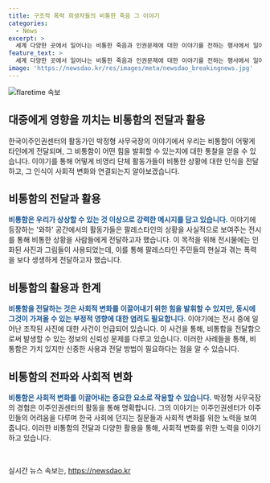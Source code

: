 ```yaml
---
title: 구조적 폭력 희생자들의 비통한 죽음 그 이야기
categories:
  - News
excerpt: >
  세계 다양한 곳에서 일어나는 비통한 죽음과 인권문제에 대한 이야기를 전하는 행사에서 일어난 대폭적 사건들에 대한 비통함은 어떻게 타인에게 전달되며, 어떤 힘을 발휘할 수 있는지에 대한 고민이 속내를 드러냅니다. 아랍 이주여성의 팔레스타인의 고통을 알리고 싶어하며, 공간을 전시 공간으로 활용하려 했으나, 팀 내부에서 전시의 방향과 의도에 대한 논란도 있었습니다. 또한, 이주인권센터의 사무국장인 박정형은 이주민들과의 활동을 통해 비통함이 언제나 잊혀지지 않음을 강조하고, 사회적 사건에 대한 인식을 높이는 일에 힘을 실어주고 있습니다.
feature_text: >
  세계 다양한 곳에서 일어나는 비통한 죽음과 인권문제에 대한 이야기를 전하는 행사에서 일어난 대폭적 사건들에 대한 비통함은 어떻게 타인에게 전달되며, 어떤 힘을 발휘할 수 있는지에 대한 고민이 속내를 드러냅니다. 아랍 이주여성의 팔레스타인의 고통을 알리고 싶어하며, 공간을 전시 공간으로 활용하려 했으나, 팀 내부에서 전시의 방향과 의도에 대한 논란도 있었습니다. 또한, 이주인권센터의 사무국장인 박정형은 이주민들과의 활동을 통해 비통함이 언제나 잊혀지지 않음을 강조하고, 사회적 사건에 대한 인식을 높이는 일에 힘을 실어주고 있습니다.
image: 'https://newsdao.kr/res/images/meta/newsdao_breakingnews.jpg'
---
```


<p><img src="https://newsdao.kr/res/images/meta/newsdao_breakingnews.jpg" alt="flaretime 속보" /></p>

<h2 data-ke-size="size26">대중에게 영향을 끼치는 비통함의 전달과 활용</h2>

<p>한국이주인권센터의 활동가인 박정형 사무국장의 이야기에서 우리는 비통함이 어떻게 타인에게 전달되며, 그 비통함이 어떤 힘을 발휘할 수 있는지에 대한 통찰을 얻을 수 있습니다. 이야기를 통해 어떻게 비영리 단체 활동가들이 비통한 상황에 대한 인식을 전달하고, 그 인식이 사회적 변화와 연결되는지 알아보겠습니다.</p>

<h2 data-ke-size="size24">비통함의 전달과 활용</h2>

<p><b><span style="color: #1a5490;">비통함은 우리가 상상할 수 있는 것 이상으로 강력한 메시지를 담고 있습니다.</span></b> 이야기에 등장하는 '와하' 공간에서의 활동가들은 팔레스타인의 상황을 사실적으로 보여주는 전시를 통해 비통한 상황을 사람들에게 전달하고자 했습니다. 이 목적을 위해 전시물에는 인화된 사진과 그림들이 사용되었는데, 이를 통해 팔레스타인 주민들의 현실과 겪는 폭력을 보다 생생하게 전달하고자 했습니다.</p>

<h2 data-ke-size="size24">비통함의 활용과 한계</h2>

<p><b><span style="color: #1a5490;">비통함을 전달하는 것은 사회적 변화를 이끌어내기 위한 힘을 발휘할 수 있지만, 동시에 그것이 가져올 수 있는 부정적 영향에 대한 염려도 필요합니다.</span></b> 이야기에는 전시 중에 일어난 조작된 사진에 대한 사건이 언급되어 있습니다. 이 사건을 통해, 비통함을 전달함으로써 발생할 수 있는 정보의 신뢰성 문제를 다루고 있습니다. 이러한 사례들을 통해, 비통함은 가치 있지만 신중한 사용과 전달 방법이 필요하다는 점을 알 수 있습니다.</p>

<h2 data-ke-size="size24">비통함의 전파와 사회적 변화</h2>

<p><b><span style="color: #1a5490;">비통함은 사회적 변화를 이끌어내는 중요한 요소로 작용할 수 있습니다.</span></b> 박정형 사무국장의 경험은 이주인권센터의 활동을 통해 명확합니다. 그의 이야기는 이주인권센터가 이주민들의 어려움을 다루며 한국 사회에 던지는 질문들과 사회적 변화를 위한 노력을 보여줍니다. 이러한 비통함의 전달과 다양한 활용을 통해, 사회적 변화를 위한 노력을 이야기하고 있습니다.</p>

<p data-ke-size="size16">&nbsp;</p>
실시간 뉴스 속보는, <a href="https://newsdao.kr" rel="dofollow">https://newsdao.kr</a>


